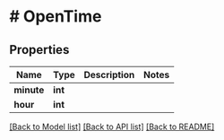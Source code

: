 # # OpenTime

## Properties

Name | Type | Description | Notes
------------ | ------------- | ------------- | -------------
**minute** | **int** |  |
**hour** | **int** |  |

[[Back to Model list]](../../README.md#models) [[Back to API list]](../../README.md#endpoints) [[Back to README]](../../README.md)
